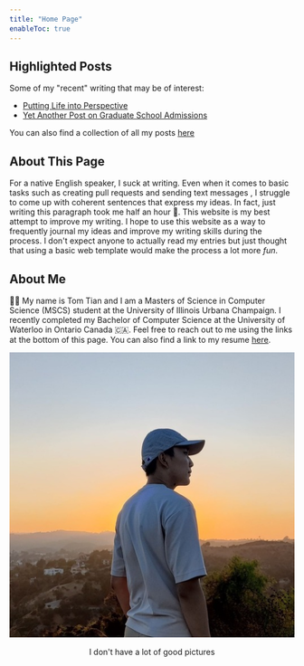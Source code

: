 ```yaml
---
title: "Home Page"
enableToc: true
---
```



## Highlighted Posts
Some of my "recent" writing that may be of interest:

- [Putting Life into Perspective](/notes/Perspective.md)
- [Yet Another Post on Graduate School Admissions](/notes/GradSchool.md)

You can also find a collection of all my posts [here](/tags/writing)

## About This Page
For a native English speaker, I suck at writing. 
Even when it comes to basic tasks such as 
creating pull requests and sending text messages
, I struggle to come up with coherent sentences that express
my ideas. In fact, just writing this paragraph took me half an hour 🤡. 
This website is my best attempt to improve my writing. I hope 
to use this website as a way to frequently journal
my ideas and improve my writing skills during the process.
I don't expect anyone to actually read my entries but just
thought that using a basic web template would make the process
a lot more <em>fun</em>.

## About Me
👋🏻 My name is Tom Tian and I am a Masters of Science in
Computer Science (MSCS) student at
the University of Illinois Urbana Champaign. I recently
completed my Bachelor of Computer Science at the University
of Waterloo in Ontario Canada 🇨🇦. Feel free to reach out to me
using the links at the bottom of this page. You can also find
a link to my resume [here](https://drive.google.com/file/d/1CWQK7_P0tqz-Q_mhonO7BN_yf-UP3XOi/view?usp=share_link).


<div align="center">
  <img src="/images/HomePage.jpg" alt="Sublime's custom image"/>
</div>
<p align="center">
I don't have a lot of good pictures
</p>
